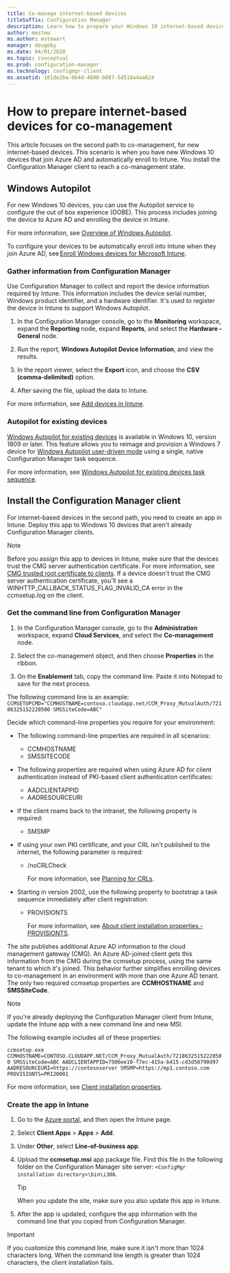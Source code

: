 ```yaml
---
title: Co-manage internet-based devices
titleSuffix: Configuration Manager
description: Learn how to prepare your Windows 10 internet-based devices for co-management.
author: mestew
ms.author: mstewart
manager: dougeby
ms.date: 04/01/2020
ms.topic: conceptual
ms.prod: configuration-manager
ms.technology: configmgr-client
ms.assetid: 101de2ba-9b4d-4890-b087-5d518a4aa624
---
```


# How to prepare internet-based devices for co-management

This article focuses on the second path to co-management, for new internet-based devices. This scenario is when you have new Windows 10 devices that join Azure AD and automatically enroll to Intune. You install the Configuration Manager client to reach a co-management state.  

## Windows Autopilot

For new Windows 10 devices, you can use the Autopilot service to configure the out of box experience (OOBE). This process includes joining the device to Azure AD and enrolling the device in Intune.  

For more information, see [Overview of Windows Autopilot](https://docs.microsoft.com/windows/deployment/windows-autopilot/windows-autopilot).

To configure your devices to be automatically enroll into Intune when they join Azure AD, see [Enroll Windows devices for Microsoft Intune](https://docs.microsoft.com/intune/windows-enroll).  

### Gather information from Configuration Manager

Use Configuration Manager to collect and report the device information required by Intune. This information includes the device serial number, Windows product identifier, and a hardware identifier. It's used to register the device in Intune to support Windows Autopilot.

1. In the Configuration Manager console, go to the **Monitoring** workspace, expand the **Reporting** node, expand **Reports**, and select the **Hardware - General** node.  

2. Run the report, **Windows Autopilot Device Information**, and view the results.  

3. In the report viewer, select the **Export** icon, and choose the **CSV (comma-delimited)** option.  

4. After saving the file, upload the data to Intune.  

For more information, see [Add devices in Intune](https://docs.microsoft.com/intune/enrollment-autopilot#add-devices).

### Autopilot for existing devices
<!--1358333-->

[Windows Autopilot for existing devices](https://techcommunity.microsoft.com/t5/Windows-IT-Pro-Blog/New-Windows-Autopilot-capabilities-and-expanded-partner-support/ba-p/260430) is available in Windows 10, version 1809 or later. This feature allows you to reimage and provision a Windows 7 device for [Windows Autopilot user-driven mode](https://docs.microsoft.com/windows/deployment/windows-autopilot/user-driven) using a single, native Configuration Manager task sequence.

For more information, see [Windows Autopilot for existing devices task sequence](/sccm/osd/deploy-use/windows-autopilot-for-existing-devices).

## Install the Configuration Manager client

For internet-based devices in the second path, you need to create an app in Intune. Deploy this app to Windows 10 devices that aren't already Configuration Manager clients.

> [!NOTE]
> Before you assign this app to devices in Intune, make sure that the devices trust the CMG server authentication certificate. For more information, see [CMG trusted root certificate to clients](/sccm/core/clients/manage/cmg/certificates-for-cloud-management-gateway#bkmk_cmgroot). If a device doesn't trust the CMG server authentication certificate, you'll see a WINHTTP_CALLBACK_STATUS_FLAG_INVALID_CA error in the ccmsetup.log on the client.

### Get the command line from Configuration Manager

1. In the Configuration Manager console, go to the **Administration** workspace, expand **Cloud Services**, and select the **Co-management** node.  

2. Select the co-management object, and then choose **Properties** in the ribbon.  

3. On the **Enablement** tab, copy the command line. Paste it into Notepad to save for the next process.  

The following command line is an example:
`CCMSETUPCMD="CCMHOSTNAME=contoso.cloudapp.net/CCM_Proxy_MutualAuth/72186325152220500 SMSSiteCode=ABC"`

<!--1358215-->
Decide which command-line properties you require for your environment:  

- The following command-line properties are required in all scenarios:  
  - CCMHOSTNAME  
  - SMSSITECODE  

- The following properties are required when using Azure AD for client authentication instead of PKI-based client authentication certificates:  
  - AADCLIENTAPPID  
  - AADRESOURCEURI  

- If the client roams back to the intranet, the following property is required:  
  - SMSMP  

- If using your own PKI certificate, and your CRL isn't published to the internet, the following parameter is required:  
  - /noCRLCheck  

    For more information, see [Planning for CRLs](/sccm/core/plan-design/security/plan-for-security#BKMK_PlanningForCRLs).

- Starting in version 2002, use the following property to bootstrap a task sequence immediately after client registration:
  - PROVISIONTS

    For more information, see [About client installation properties - PROVISIONTS](/configmgr/core/clients/deploy/about-client-installation-properties#provisionts).

The site publishes additional Azure AD information to the cloud management gateway (CMG). An Azure AD-joined client gets this information from the CMG during the ccmsetup process, using the same tenant to which it's joined. This behavior further simplifies enrolling devices to co-management in an environment with more than one Azure AD tenant. The only two required ccmsetup properties are **CCMHOSTNAME** and **SMSSiteCode**.<!--3607731-->

> [!NOTE]
> If you're already deploying the Configuration Manager client from Intune, update the Intune app with a new command line and new MSI. <!-- SCCMDocs-pr issue 3084 -->

The following example includes all of these properties:

`ccmsetup.exe CCMHOSTNAME=CONTOSO.CLOUDAPP.NET/CCM_Proxy_MutualAuth/72186325152220500 SMSSiteCode=ABC AADCLIENTAPPID=7506ee10-f7ec-415a-b415-cd3d58790d97 AADRESOURCEURI=https://contososerver SMSMP=https://mp1.contoso.com PROVISIONTS=PRI20001`

For more information, see [Client installation properties](/sccm/core/clients/deploy/about-client-installation-properties).

### Create the app in Intune

1. Go to the [Azure portal](https://portal.azure.com), and then open the Intune page.  

2. Select **Client Apps** > **Apps** > **Add**.  

3. Under **Other**, select **Line-of-business app**.  

4. Upload the **ccmsetup.msi** app package file. Find this file in the following folder on the Configuration Manager site server: `<ConfigMgr installation directory>\bin\i386`.  

    > [!Tip]  
    > When you update the site, make sure you also update this app in Intune.  

5. After the app is updated, configure the app information with the command line that you copied from Configuration Manager.  

> [!IMPORTANT]
> If you customize this command line, make sure it isn't more than 1024 characters long. When the command line length is greater than 1024 characters, the client installation fails.
